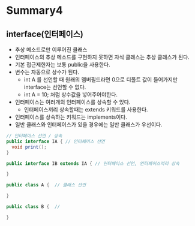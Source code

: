 # Summary4

## interface(인터페이스)
- 추상 메소드로만 이루어진 클래스
- 인터페이스의 추상 메소드를 구현하지 못하면 자식 클래스는 추상 클래스가 된다.
- 기본 접근제한자는 보통 public을 사용한다.
- 변수는 자동으로 상수가 된다.
  - int A 를 선언할 때 원래의 멤버필드라면 0으로 디폴트 값이 들어가지만 interface는 선언할 수 없다.
  - int A = 10; 처럼 상수값을 넣어주어야한다.
- 인터페이스는 여러개의 인터페이스를 상속할 수 있다.
  - 인터페이스끼리 상속할때는 extends 키워드를 사용한다.
- 인터페이스를 상속하는 키워드는 implements이다.
- 일반 클래스와 인터페이스가 있을 경우에는 일반 클래스가 우선이다.


```java
// 인터페이스 선언 / 상속
public interface IA { // 인터페이스 선언
  void print();
}

public interface IB extends IA { // 인터페이스 선언, 인터페이스끼리 상속

}

public class A {  // 클래스 선언

}

public class B {  // 

}

```

